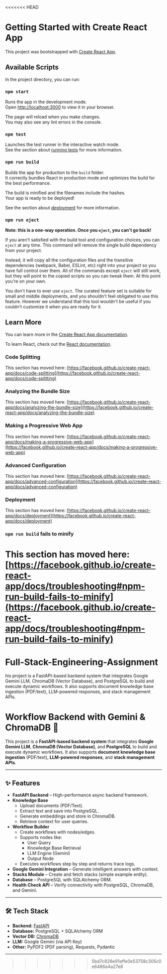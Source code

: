 <<<<<<< HEAD
# Getting Started with Create React App

This project was bootstrapped with [Create React App](https://github.com/facebook/create-react-app).

## Available Scripts

In the project directory, you can run:

### `npm start`

Runs the app in the development mode.\
Open [http://localhost:3000](http://localhost:3000) to view it in your browser.

The page will reload when you make changes.\
You may also see any lint errors in the console.

### `npm test`

Launches the test runner in the interactive watch mode.\
See the section about [running tests](https://facebook.github.io/create-react-app/docs/running-tests) for more information.

### `npm run build`

Builds the app for production to the `build` folder.\
It correctly bundles React in production mode and optimizes the build for the best performance.

The build is minified and the filenames include the hashes.\
Your app is ready to be deployed!

See the section about [deployment](https://facebook.github.io/create-react-app/docs/deployment) for more information.

### `npm run eject`

**Note: this is a one-way operation. Once you `eject`, you can't go back!**

If you aren't satisfied with the build tool and configuration choices, you can `eject` at any time. This command will remove the single build dependency from your project.

Instead, it will copy all the configuration files and the transitive dependencies (webpack, Babel, ESLint, etc) right into your project so you have full control over them. All of the commands except `eject` will still work, but they will point to the copied scripts so you can tweak them. At this point you're on your own.

You don't have to ever use `eject`. The curated feature set is suitable for small and middle deployments, and you shouldn't feel obligated to use this feature. However we understand that this tool wouldn't be useful if you couldn't customize it when you are ready for it.

## Learn More

You can learn more in the [Create React App documentation](https://facebook.github.io/create-react-app/docs/getting-started).

To learn React, check out the [React documentation](https://reactjs.org/).

### Code Splitting

This section has moved here: [https://facebook.github.io/create-react-app/docs/code-splitting](https://facebook.github.io/create-react-app/docs/code-splitting)

### Analyzing the Bundle Size

This section has moved here: [https://facebook.github.io/create-react-app/docs/analyzing-the-bundle-size](https://facebook.github.io/create-react-app/docs/analyzing-the-bundle-size)

### Making a Progressive Web App

This section has moved here: [https://facebook.github.io/create-react-app/docs/making-a-progressive-web-app](https://facebook.github.io/create-react-app/docs/making-a-progressive-web-app)

### Advanced Configuration

This section has moved here: [https://facebook.github.io/create-react-app/docs/advanced-configuration](https://facebook.github.io/create-react-app/docs/advanced-configuration)

### Deployment

This section has moved here: [https://facebook.github.io/create-react-app/docs/deployment](https://facebook.github.io/create-react-app/docs/deployment)

### `npm run build` fails to minify

This section has moved here: [https://facebook.github.io/create-react-app/docs/troubleshooting#npm-run-build-fails-to-minify](https://facebook.github.io/create-react-app/docs/troubleshooting#npm-run-build-fails-to-minify)
=======
# Full-Stack-Engineering-Assignment
his project is a FastAPI-based backend system that integrates Google Gemini LLM, ChromaDB (Vector Database), and PostgreSQL to build and execute dynamic workflows. It also supports document knowledge base ingestion (PDF/text), LLM-powered responses, and stack management APIs.

# Workflow Backend with Gemini & ChromaDB 🚀

This project is a **FastAPI-based backend system** that integrates **Google Gemini LLM**, **ChromaDB (Vector Database)**, and **PostgreSQL** to build and execute dynamic workflows. It also supports **document knowledge base ingestion** (PDF/text), **LLM-powered responses**, and **stack management APIs**.

---

## ✨ Features

- **FastAPI Backend** – High-performance async backend framework.  
- **Knowledge Base**  
  - Upload documents (PDF/Text).  
  - Extract text and save into PostgreSQL.  
  - Generate embeddings and store in ChromaDB.  
  - Retrieve context for user queries.  
- **Workflow Builder**  
  - Create workflows with nodes/edges.  
  - Supports nodes like:  
    - User Query  
    - Knowledge Base Retrieval  
    - LLM Engine (Gemini)  
    - Output Node  
  - Executes workflows step by step and returns trace logs.  
- **Google Gemini Integration** – Generate intelligent answers with context.  
- **Stacks Module** – Create and fetch stacks (simple example entity).  
- **Database** – PostgreSQL with SQLAlchemy ORM.  
- **Health Check API** – Verify connectivity with PostgreSQL, ChromaDB, and Gemini.  

---

## 🛠️ Tech Stack

- **Backend:** [FastAPI](https://fastapi.tiangolo.com/)  
- **Database:** PostgreSQL + SQLAlchemy ORM  
- **Vector DB:** [ChromaDB](https://docs.trychroma.com/)  
- **LLM:** Google Gemini (via API Key)  
- **Other:** PyPDF2 (PDF parsing), Requests, Pydantic  

---



>>>>>>> 5bd7c826e91effe0e53758c305c0e6486a4a27e8
